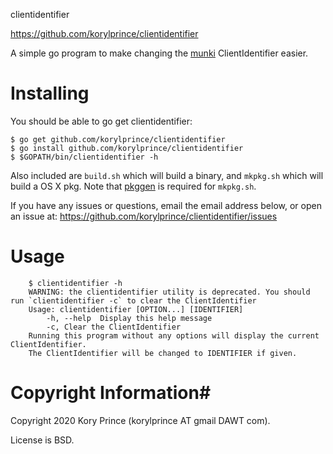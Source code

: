 clientidentifier

https://github.com/korylprince/clientidentifier

A simple go program to make changing the [munki](http://code.google.com/p/munki/) ClientIdentifier easier.

# Installing

You should be able to go get clientidentifier:

	$ go get github.com/korylprince/clientidentifier
	$ go install github.com/korylprince/clientidentifier
	$ $GOPATH/bin/clientidentifier -h

Also included are `build.sh` which will build a binary, and `mkpkg.sh` which will build a OS X pkg. Note that [pkggen](https://github.com/korylprince/pkggen) is required for `mkpkg.sh`.

If you have any issues or questions, email the email address below, or open an issue at:
https://github.com/korylprince/clientidentifier/issues

# Usage

        $ clientidentifier -h
        WARNING: the clientidentifier utility is deprecated. You should run `clientidentifier -c` to clear the ClientIdentifier
        Usage: clientidentifier [OPTION...] [IDENTIFIER]
	        -h, --help	Display this help message
	        -c,	Clear the ClientIdentifier
        Running this program without any options will display the current ClientIdentifier.
        The ClientIdentifier will be changed to IDENTIFIER if given.

# Copyright Information#

Copyright 2020 Kory Prince (korylprince AT gmail DAWT com).

License is BSD.
